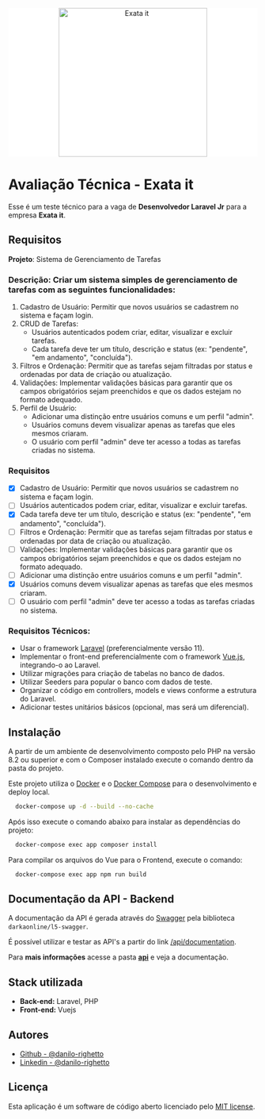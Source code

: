 
<p align="center" style="background-color: white"><a href="https://www.exata.it" target="_blank"><img src="https://www.exata.it/wp-content/uploads/2023/07/logo-exata-data-intelligence.png" width="300" alt="Exata it"></a></p>

# Avaliação Técnica - Exata it

Esse é um teste técnico para a vaga de **Desenvolvedor Laravel Jr** para a empresa **Exata it**.

## Requisitos

**Projeto**: Sistema de Gerenciamento de Tarefas

### Descrição: Criar um sistema simples de gerenciamento de tarefas com as seguintes funcionalidades:

1. Cadastro de Usuário: Permitir que novos usuários se cadastrem no sistema e façam login.
2. CRUD de Tarefas:
   - Usuários autenticados podem criar, editar, visualizar e excluir tarefas.
   - Cada tarefa deve ter um título, descrição e status (ex: "pendente", "em andamento", "concluída").
3. Filtros e Ordenação: Permitir que as tarefas sejam filtradas por status e ordenadas por data de criação ou atualização.
4. Validações: Implementar validações básicas para garantir que os campos obrigatórios sejam preenchidos e que os dados estejam no formato adequado.
5. Perfil de Usuário:
   - Adicionar uma distinção entre usuários comuns e um perfil "admin".
   - Usuários comuns devem visualizar apenas as tarefas que eles mesmos criaram.
   - O usuário com perfil "admin" deve ter acesso a todas as tarefas criadas no sistema.

### Requisitos

- [x] Cadastro de Usuário: Permitir que novos usuários se cadastrem no sistema e façam login.
- [ ] Usuários autenticados podem criar, editar, visualizar e excluir tarefas.
- [x] Cada tarefa deve ter um título, descrição e status (ex: "pendente", "em andamento", "concluída").
- [ ] Filtros e Ordenação: Permitir que as tarefas sejam filtradas por status e ordenadas por data de criação ou atualização.
- [ ] Validações: Implementar validações básicas para garantir que os campos obrigatórios sejam preenchidos e que os dados estejam no formato adequado.
- [ ] Adicionar uma distinção entre usuários comuns e um perfil "admin".
- [x] Usuários comuns devem visualizar apenas as tarefas que eles mesmos criaram.
- [ ] O usuário com perfil "admin" deve ter acesso a todas as tarefas criadas no sistema.

### Requisitos Técnicos:

- Usar o framework [Laravel](https://laravel.com/) (preferencialmente versão 11).
- Implementar o front-end preferencialmente com o framework [Vue.js](https://vuejs.org/), integrando-o ao Laravel.
- Utilizar migrações para criação de tabelas no banco de dados.
- Utilizar Seeders para popular o banco com dados de teste.
- Organizar o código em controllers, models e views conforme a estrutura do Laravel.
- Adicionar testes unitários básicos (opcional, mas será um diferencial).

## Instalação

A partir de um ambiente de desenvolvimento composto pelo PHP na versão 8.2 ou superior e com o Composer instalado execute o comando dentro da pasta do projeto.

Este projeto utiliza o [Docker](https://www.docker.com/) e o [Docker Compose](https://docs.docker.com/compose/) para o desenvolvimento e deploy local.

```bash
  docker-compose up -d --build --no-cache
```

Após isso execute o comando abaixo para instalar as dependências do projeto:

```bash
  docker-compose exec app composer install
```

Para compilar os arquivos do Vue para o Frontend, execute o comando:

```bash
  docker-compose exec app npm run build
```

## Documentação da API - Backend

A documentação da API é gerada através do [Swagger](https://swagger.io/) pela biblioteca `darkaonline/l5-swagger`. 

É possível utilizar e testar as API's a partir do link [/api/documentation](http://localhost:8082/api/documentation).

Para **mais informações** acesse a pasta **[api](./api/README.md)** e veja a documentação.

## Stack utilizada

- **Back-end:** Laravel, PHP
- **Front-end:** Vuejs

## Autores

- [Github - @danilo-righetto](https://github.com/danilo-righetto)
- [Linkedin - @danilo-righetto](https://www.linkedin.com/in/danilo-righetto/)

## Licença

Esta aplicação é um software de código aberto licenciado pelo [MIT license](https://opensource.org/licenses/MIT).

